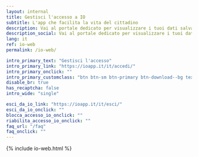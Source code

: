 ```yaml
---
layout: internal
title: Gestisci l'accesso a IO
subtitle: L'app che facilita la vita del cittadino
description: Vai al portale dedicato per visualizzare i tuoi dati salvati sull'app e le informazioni sugli accessi a IO. Inoltre potrai gestire la sicurezza del tuo profilo in caso di furto o smarrimento, o se la tua identità digitale rischia di essere compromessa.
description_social: Vai al portale dedicato per visualizzare i tuoi dati salvati sull'app e le informazioni sugli accessi a IO. Inoltre potrai gestire la sicurezza del tuo profilo in caso di furto o smarrimento, o se la tua identità digitale rischia di essere compromessa.
lang: it
ref: io-web
permalink: /io-web/

intro_primary_text: "Gestisci l'accesso"
intro_primary_link: "https://ioapp.it/it/accedi/"
intro_primary_onclick: ""
intro_primary_customclass: "btn btn-sm btn-primary btn-download--bg text-uppercase px-3 px-md-5 mr-2"
disable_br: true
has_recaptcha: false
intro_wide: "single"

esci_da_io_link: "https://ioapp.it/it/esci/"
esci_da_io_onclick: ""
blocca_accesso_io_onclick: ""
riabilita_accesso_io_onclick: ""
faq_url: "/faq"
faq_onclick: ""
---
```

{% include io-web.html %}
